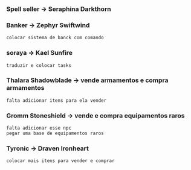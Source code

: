 


### Spell seller -> Seraphina Darkthorn

### Banker -> Zephyr Swiftwind

    colocar sistema de banck com comando

### soraya -> Kael Sunfire
    traduzir e colocar tasks

### Thalara Shadowblade -> vende armamentos e compra armamentos

    falta adicionar itens para ela vender


### Gromm Stoneshield -> vende e compra equipamentos raros

    falta adicionar esse npc
    pegar uma base de equipamentos raros


### Tyronic -> Draven Ironheart

    colocar mais itens para vender e comprar 
